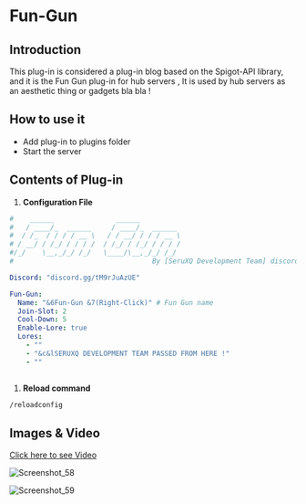 # Fun-Gun

## Introduction
   
This plug-in is considered a plug-in blog based on the Spigot-API library, and it is the Fun Gun plug-in for hub servers , It is used by hub servers as an aesthetic thing or gadgets bla bla !


## How to use it 

<ul>
  <li>Add plug-in to plugins folder </li>
  <li>Start the server </li>
</ul>  


##  Contents of Plug-in

<ol>
  <li><b>Configuration File</b></li>
</ol>

```yaml
#    ______               ______               
#   / ____/_  ______     / ____/_  ______      
#  / /_  / / / / __ \   / / __/ / / / __ \     
# / __/ / /_/ / / / /  / /_/ / /_/ / / / /     
#/_/    \__,_/_/ /_/   \____/\__,_/_/ /_/      
#                                  By [SeruXQ Development Team] discord.gg/tM9rJuAzUE

Discord: "discord.gg/tM9rJuAzUE"

Fun-Gun:
  Name: "&6Fun-Gun &7(Right-Click)" # Fun Gun name
  Join-Slot: 2  
  Cool-Down: 5
  Enable-Lore: true
  Lores:
    - ""
    - "&c&lSERUXQ DEVELOPMENT TEAM PASSED FROM HERE !"
    - ""
   
```

<ol>
 <li><b>Reload command</b></li>
</ol>

```cmd
/reloadconfig
```

## Images & Video

[Click here to see Video](https://www.youtube.com/watch?v=7eu5r9-bbzY)

![Screenshot_58](https://user-images.githubusercontent.com/104179839/213108829-15220cdf-752f-42e2-8296-53c0a660f8d8.png)


![Screenshot_59](https://user-images.githubusercontent.com/104179839/213108869-f2fce125-3438-467f-825b-44811e47ad68.png)
